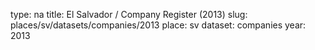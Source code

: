type: na
title: El Salvador / Company Register (2013)
slug: places/sv/datasets/companies/2013
place: sv
dataset: companies
year: 2013

